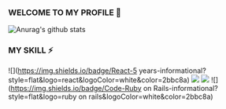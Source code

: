 ### WELCOME TO MY PROFILE 👋
![Anurag's github stats](https://github-readme-stats.vercel.app/api?username=crazypioneer&show_icons=true&theme=algolia)
### MY SKILL ⚡
![](https://img.shields.io/badge/React-5 years-informational?style=flat&logo=react&logoColor=white&color=2bbc8a)
![](https://img.shields.io/badge/ReactNative-ReactNative-informational?style=flat&logo=react&logoColor=white&color=2bbc8a)
![](https://img.shields.io/badge/Code-Ruby-informational?style=flat&logo=ruby&logoColor=white&color=2bbc8a)
![](https://img.shields.io/badge/Code-Ruby on Rails-informational?style=flat&logo=ruby on rails&logoColor=white&color=2bbc8a)

<!--
**crazypioneer/crazypioneer** is a ✨ _special_ ✨ repository because its `README.md` (this file) appears on your GitHub profile.

Here are some ideas to get you started:

- 🔭 I’m currently working on ...
- 🌱 I’m currently learning ...
- 👯 I’m looking to collaborate on ...
- 🤔 I’m looking for help with ...
- 💬 Ask me about ...
- 📫 How to reach me: ...
- 😄 Pronouns: ...
- ⚡ Fun fact: ...
-->
